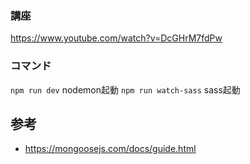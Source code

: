 ### 講座
https://www.youtube.com/watch?v=DcGHrM7fdPw

### コマンド
`npm run dev` nodemon起動
`npm run watch-sass` sass起動

## 参考
- https://mongoosejs.com/docs/guide.html